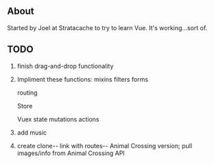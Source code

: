 ## About
Started by Joel at Stratacache to try to learn Vue. It's working...sort of.

## TODO
1. finish drag-and-drop functionality 
2. Impliment these functions:
    mixins
    filters
    forms

    routing

    Store


    Vuex
        state
        mutations
        actions
3. add music
4. create clone-- link with routes-- Animal Crossing version; pull images/info from Animal Crossing API 